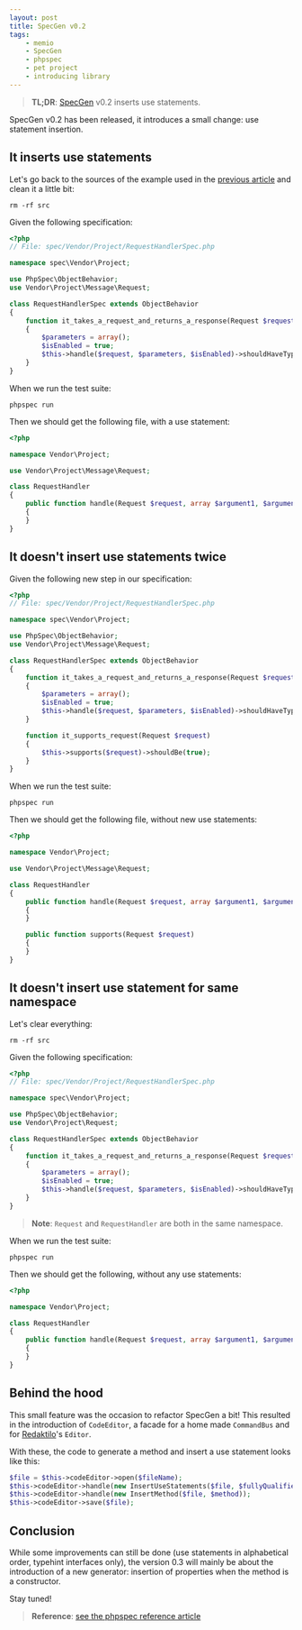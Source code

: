 ```yaml
---
layout: post
title: SpecGen v0.2
tags:
    - memio
    - SpecGen
    - phpspec
    - pet project
    - introducing library
---
```


> **TL;DR**: [SpecGen](http://github.com/memio/spec-gen) v0.2 inserts use statements.

SpecGen v0.2 has been released, it introduces a small change: use statement insertion.

## It inserts use statements

Let's go back to the sources of the example used in the [previous article](/2015/05/13/memio-spec-gen.html)
and clean it a little bit:

    rm -rf src

Given the following specification:

```php
<?php
// File: spec/Vendor/Project/RequestHandlerSpec.php

namespace spec\Vendor\Project;

use PhpSpec\ObjectBehavior;
use Vendor\Project\Message\Request;

class RequestHandlerSpec extends ObjectBehavior
{
    function it_takes_a_request_and_returns_a_response(Request $request)
    {
        $parameters = array();
        $isEnabled = true;
        $this->handle($request, $parameters, $isEnabled)->shouldHaveType('Vendor\Project\Message\Response');
    }
}
```

When we run the test suite:

    phpspec run

Then we should get the following file, with a use statement:

```php
<?php

namespace Vendor\Project;

use Vendor\Project\Message\Request;

class RequestHandler
{
    public function handle(Request $request, array $argument1, $argument2)
    {
    }
}
```

## It doesn't insert use statements twice

Given the following new step in our specification:

```php
<?php
// File: spec/Vendor/Project/RequestHandlerSpec.php

namespace spec\Vendor\Project;

use PhpSpec\ObjectBehavior;
use Vendor\Project\Message\Request;

class RequestHandlerSpec extends ObjectBehavior
{
    function it_takes_a_request_and_returns_a_response(Request $request)
    {
        $parameters = array();
        $isEnabled = true;
        $this->handle($request, $parameters, $isEnabled)->shouldHaveType('Vendor\Project\Message\Response');
    }

    function it_supports_request(Request $request)
    {
        $this->supports($request)->shouldBe(true);
    }
}
```

When we run the test suite:

    phpspec run

Then we should get the following file, without new use statements:

```php
<?php

namespace Vendor\Project;

use Vendor\Project\Message\Request;

class RequestHandler
{
    public function handle(Request $request, array $argument1, $argument2)
    {
    }

    public function supports(Request $request)
    {
    }
}
```

## It doesn't insert use statement for same namespace

Let's clear everything:

    rm -rf src

Given the following specification:

```php
<?php
// File: spec/Vendor/Project/RequestHandlerSpec.php

namespace spec\Vendor\Project;

use PhpSpec\ObjectBehavior;
use Vendor\Project\Request;

class RequestHandlerSpec extends ObjectBehavior
{
    function it_takes_a_request_and_returns_a_response(Request $request)
    {
        $parameters = array();
        $isEnabled = true;
        $this->handle($request, $parameters, $isEnabled)->shouldHaveType('Vendor\Project\Response');
    }
}
```

> **Note**: `Request` and `RequestHandler` are both in the same namespace.

When we run the test suite:

    phpspec run

Then we should get the following, without any use statements:

```php
<?php

namespace Vendor\Project;

class RequestHandler
{
    public function handle(Request $request, array $argument1, $argument2)
    {
    }
}
```

## Behind the hood

This small feature was the occasion to refactor SpecGen a bit! This resulted in the
introduction of `CodeEditor`, a facade for a home made `CommandBus` and for
[Redaktilo](http://gnugat.github.io/redaktilo)'s `Editor`.

With these, the code to generate a method and insert a use statement looks like this:

```php
$file = $this->codeEditor->open($fileName);
$this->codeEditor->handle(new InsertUseStatements($file, $fullyQualifiedNames));
$this->codeEditor->handle(new InsertMethod($file, $method));
$this->codeEditor->save($file);
```

## Conclusion

While some improvements can still be done (use statements in alphabetical order,
typehint interfaces only), the version 0.3 will mainly be about the introduction
of a new generator: insertion of properties when the method is a constructor.

Stay tuned!

> **Reference**: <a class="button button-reference" href="/2015/08/03/phpspec.html">see the phpspec reference article</a>
